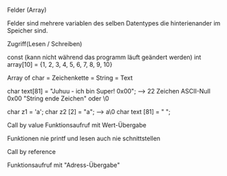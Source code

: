 Felder (Array)

Felder sind mehrere variablen des selben Datentypes die hinterienander im Speicher sind.

Zugriff(Lesen / Schreiben)

const (kann nicht während das programm läuft geändert werden)
int array[10] = {1, 2, 3, 4, 5, 6, 7, 8, 9, 10}

Array of char = Zeichenkette = String = Text

char text[81] = "Juhuu - ich bin Super! 0x00"; --> 22 Zeichen
ASCII-Null 0x00 "String ende Zeichen" oder \0

char z1 = 'a'; 
char z2 [2] = "a"; --> a\0
char text [81] = " ";

Call by value
Funktionsaufruf
mit Wert-Übergabe

Funktionen nie printf und lesen auch nie schnittstellen

Call by reference

Funktionsaufruf mit "Adress-Übergabe"